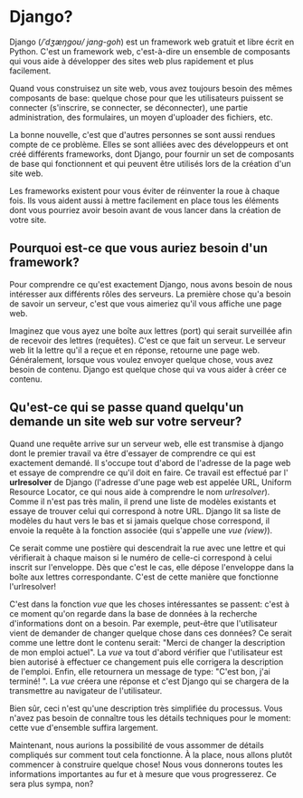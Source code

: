 # Django?

Django (*/ˈdʒæŋɡoʊ/ jang-goh*) est un framework web gratuit et libre écrit en Python. C'est un framework web, c'est-à-dire un ensemble de composants qui vous aide à développer des sites web plus rapidement et plus facilement.

Quand vous construisez un site web, vous avez toujours besoin des mêmes composants de base: quelque chose pour que les utilisateurs puissent se connecter (s'inscrire, se connecter, se déconnecter), une partie administration, des formulaires, un moyen d'uploader des fichiers, etc.

La bonne nouvelle, c'est que d'autres personnes se sont aussi rendues compte de ce problème. Elles se sont alliées avec des développeurs et ont créé différents frameworks, dont Django, pour fournir un set de composants de base qui fonctionnent et qui peuvent être utilisés lors de la création d'un site web.

Les frameworks existent pour vous éviter de réinventer la roue à chaque fois. Ils vous aident aussi à mettre facilement en place tous les éléments dont vous pourriez avoir besoin avant de vous lancer dans la création de votre site.

## Pourquoi est-ce que vous auriez besoin d'un framework?

Pour comprendre ce qu'est exactement Django, nous avons besoin de nous intéresser aux différents rôles des serveurs. La première chose qu'a besoin de savoir un serveur, c'est que vous aimeriez qu'il vous affiche une page web.

Imaginez que vous ayez une boîte aux lettres (port) qui serait surveillée afin de recevoir des lettres (requêtes). C'est ce que fait un serveur. Le serveur web lit la lettre qu'il a reçue et en réponse, retourne une page web. Généralement, lorsque vous voulez envoyer quelque chose, vous avez besoin de contenu. Django est quelque chose qui va vous aider à créer ce contenu.

## Qu'est-ce qui se passe quand quelqu'un demande un site web sur votre serveur?

Quand une requête arrive sur un serveur web, elle est transmise à django dont le premier travail va être d'essayer de comprendre ce qui est exactement demandé. Il s'occupe tout d'abord de l'adresse de la page web et essaye de comprendre ce qu'il doit en faire. Ce travail est effectué par l' **urlresolver** de Django (l'adresse d'une page web est appelée URL, Uniform Resource Locator, ce qui nous aide à comprendre le nom *urlresolver*). Comme il n'est pas très malin, il prend une liste de modèles existants et essaye de trouver celui qui correspond à notre URL. Django lit sa liste de modèles du haut vers le bas et si jamais quelque chose correspond, il envoie la requête à la fonction associée (qui s'appelle une *vue (view)*).

Ce serait comme une postière qui descendrait la rue avec une lettre et qui vérifierait à chaque maison si le numéro de celle-ci correspond à celui inscrit sur l'enveloppe. Dès que c'est le cas, elle dépose l'enveloppe dans la boîte aux lettres correspondante. C'est de cette manière que fonctionne l'urlresolver!

C'est dans la fonction *vue* que les choses intéressantes se passent: c'est à ce moment qu'on regarde dans la base de données à la recherche d'informations dont on a besoin. Par exemple, peut-être que l'utilisateur vient de demander de changer quelque chose dans ces données? Ce serait comme une lettre dont le contenu serait: "Merci de changer la description de mon emploi actuel". La *vue* va tout d'abord vérifier que l'utilisateur est bien autorisé à effectuer ce changement puis elle corrigera la description de l'emploi. Enfin, elle retournera un message de type: "C'est bon, j'ai terminé! ". La *vue* créera une réponse et c'est Django qui se chargera de la transmettre au navigateur de l'utilisateur.

Bien sûr, ceci n'est qu'une description très simplifiée du processus. Vous n'avez pas besoin de connaître tous les détails techniques pour le moment: cette vue d'ensemble suffira largement.

Maintenant, nous aurions la possibilité de vous assommer de détails compliqués sur comment tout cela fonctionne. À la place, nous allons plutôt commencer à construire quelque chose! Nous vous donnerons toutes les informations importantes au fur et à mesure que vous progresserez. Ce sera plus sympa, non?
